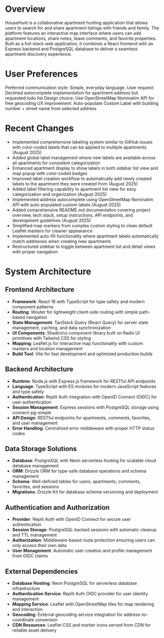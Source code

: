 # Overview

HouseHunt is a collaborative apartment hunting application that allows users to search for and share apartment listings with friends and family. The platform features an interactive map interface where users can add apartment locations, share notes, leave comments, and favorite properties. Built as a full-stack web application, it combines a React frontend with an Express backend and PostgreSQL database to deliver a seamless apartment discovery experience.

# User Preferences

Preferred communication style: Simple, everyday language.
User request: Declined autocomplete implementation for apartment address but requested todo list
Design choice: Use OpenStreetMap Nominatim API for free geocoding
UX improvement: Auto-populate Custom Label with building number + street name from selected address

# Recent Changes

- Implemented comprehensive labeling system similar to GitHub issues with color-coded labels that can be applied to multiple apartments (August 2025)
- Added global label management where new labels are available across all apartments for consistent categorization
- Enhanced apartment display to show labels in both sidebar list view and map popup with color-coded badges
- Improved label creation workflow to automatically add newly created labels to the apartment they were created from (August 2025)
- Added label filtering capability to apartment list view for easy categorization and organization (August 2025)
- Implemented address autocomplete using OpenStreetMap Nominatim API with auto-populated custom labels (August 2025)
- Added comprehensive README.md documentation covering project overview, tech stack, setup instructions, API endpoints, and development guidelines (August 2025)
- Simplified map markers from complex custom styling to clean default Leaflet markers for cleaner appearance
- Implemented auto-fill functionality where apartment labels automatically match addresses when creating new apartments
- Restructured sidebar to toggle between apartment list and detail views with proper navigation

# System Architecture

## Frontend Architecture
- **Framework**: React 18 with TypeScript for type safety and modern component patterns
- **Routing**: Wouter for lightweight client-side routing with simple path-based navigation
- **State Management**: TanStack Query (React Query) for server state management, caching, and data synchronization
- **UI Components**: Shadcn/ui component library built on Radix UI primitives with Tailwind CSS for styling
- **Mapping**: Leaflet.js for interactive map functionality with custom markers and location management
- **Build Tool**: Vite for fast development and optimized production builds

## Backend Architecture
- **Runtime**: Node.js with Express.js framework for RESTful API endpoints
- **Language**: TypeScript with ES modules for modern JavaScript features and type safety
- **Authentication**: Replit Auth integration with OpenID Connect (OIDC) for user authentication
- **Session Management**: Express sessions with PostgreSQL storage using connect-pg-simple
- **API Design**: RESTful endpoints for apartments, comments, favorites, and user management
- **Error Handling**: Centralized error middleware with proper HTTP status codes

## Data Storage Solutions
- **Database**: PostgreSQL with Neon serverless hosting for scalable cloud database management
- **ORM**: Drizzle ORM for type-safe database operations and schema management
- **Schema**: Well-defined tables for users, apartments, comments, favorites, and sessions
- **Migrations**: Drizzle Kit for database schema versioning and deployment

## Authentication and Authorization
- **Provider**: Replit Auth with OpenID Connect for secure user authentication
- **Session Storage**: PostgreSQL-backed sessions with automatic cleanup and TTL management
- **Authorization**: Middleware-based route protection ensuring users can only access their own data
- **User Management**: Automatic user creation and profile management from OIDC claims

## External Dependencies
- **Database Hosting**: Neon PostgreSQL for serverless database infrastructure
- **Authentication Service**: Replit Auth OIDC provider for user identity management
- **Mapping Service**: Leaflet with OpenStreetMap tiles for map rendering and interaction
- **Geocoding**: External geocoding service integration for address-to-coordinate conversion
- **CDN Resources**: Leaflet CSS and marker icons served from CDN for reliable asset delivery